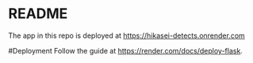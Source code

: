 # README
The app in this repo is deployed at https://hikasei-detects.onrender.com

#Deployment
Follow the guide at https://render.com/docs/deploy-flask.
